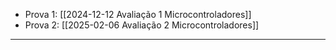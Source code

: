 - Prova 1: [[2024-12-12 Avaliação 1 Microcontroladores]]
- Prova 2: [[2025-02-06 Avaliação 2 Microcontroladores]]
---
